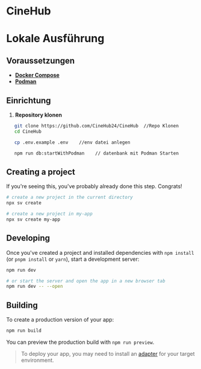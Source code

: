 # CineHub

# Lokale Ausführung

## Voraussetzungen
- [**Docker Compose**](https://formulae.brew.sh/formula/docker-compose)
- [**Podman**](https://podman.io/)

## Einrichtung
1. **Repository klonen**
```bash
   git clone https://github.com/CineHub24/CineHub  //Repo Klonen
   cd CineHub

   cp .env.example .env    //env datei anlegen

   npm run db:startWithPodman    // datenbank mit Podman Starten
```

## Creating a project

If you're seeing this, you've probably already done this step. Congrats!

```bash
# create a new project in the current directory
npx sv create

# create a new project in my-app
npx sv create my-app
```

## Developing

Once you've created a project and installed dependencies with `npm install` (or `pnpm install` or `yarn`), start a development server:

```bash
npm run dev

# or start the server and open the app in a new browser tab
npm run dev -- --open
```

## Building

To create a production version of your app:

```bash
npm run build
```

You can preview the production build with `npm run preview`.

> To deploy your app, you may need to install an [adapter](https://svelte.dev/docs/kit/adapters) for your target environment.
